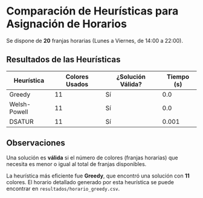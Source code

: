 # Comparación de Heurísticas para Asignación de Horarios

Se dispone de **20** franjas horarias (Lunes a Viernes, de 14:00 a 22:00).

## Resultados de las Heurísticas

| Heurística      | Colores Usados | ¿Solución Válida? | Tiempo (s) |
|-----------------|----------------|-------------------|------------|
| Greedy          |       11       |        Sí         |    0.0     |
| Welsh-Powell    |       11       |        Sí         |    0.0     |
| DSATUR          |       11       |        Sí         |   0.001    |

## Observaciones

Una solución es **válida** si el número de colores (franjas horarias) que necesita es menor o igual al total de franjas disponibles.

La heurística más eficiente fue **Greedy**, que encontró una solución con **11** colores.
El horario detallado generado por esta heurística se puede encontrar en `resultados/horario_greedy.csv`.
